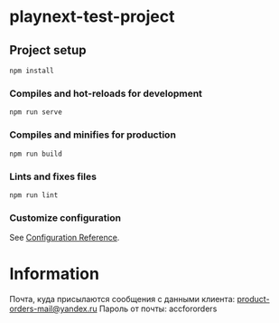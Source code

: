 # playnext-test-project

## Project setup
```
npm install
```

### Compiles and hot-reloads for development
```
npm run serve
```

### Compiles and minifies for production
```
npm run build
```

### Lints and fixes files
```
npm run lint
```

### Customize configuration
See [Configuration Reference](https://cli.vuejs.org/config/).

# Information
Почта, куда присылаются сообщения с данными клиента: product-orders-mail@yandex.ru
Пароль от почты: accfororders

